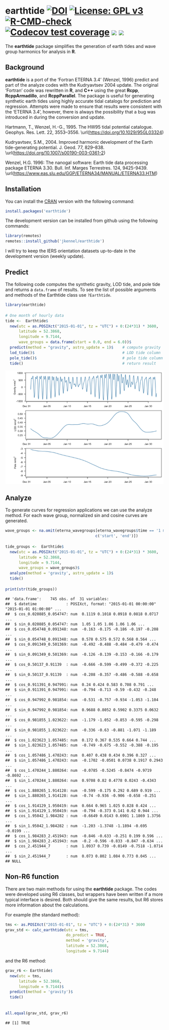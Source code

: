 
# earthtide [![DOI](https://zenodo.org/badge/DOI/10.5281/zenodo.2673048.svg)](https://doi.org/10.5281/zenodo.2673048) [![License: GPL v3](https://img.shields.io/badge/License-GPLv3-blue.svg)](https://www.gnu.org/licenses/gpl-3.0) [![R-CMD-check](https://github.com/jkennel/earthtide/actions/workflows/R-CMD-check.yaml/badge.svg)](https://github.com/jkennel/earthtide/actions/workflows/R-CMD-check.yaml) [![Codecov test coverage](https://codecov.io/gh/jkennel/earthtide/branch/main/graph/badge.svg)](https://app.codecov.io/gh/jkennel/earthtide?branch=main) [![](https://www.r-pkg.org/badges/version/earthtide?color=green)](https://cran.r-project.org/package=earthtide) [![](http://cranlogs.r-pkg.org/badges/grand-total/earthtide?color=green)](https://cran.r-project.org/package=earthtide)

The **earthtide** package simplifies the generation of earth tides and
wave group harmonics for analysis in **R**.

## Background

**earthtide** is a port of the ‘Fortran ETERNA 3.4’ (Wenzel, 1996)
predict and part of the analyze codes with the Kudryavtsev 2004 update.
The original ‘Fortran’ code was rewritten in **R**, and **C++** using
the great **Rcpp**, **RcppArmadillo**, and **RcppParallel**. The package
is useful for generating synthetic earth tides using highly accurate
tidal catalogs for prediction and regression. Attempts were made to
ensure that results were consistent with the ‘ETERNA 3.4’, however,
there is always the possibility that a bug was introduced in during the
conversion and update.

Hartmann, T., Wenzel, H.-G., 1995. The HW95 tidal potential catalogue.
Geophys. Res. Lett. 22, 3553–3556.
\\url(<https://doi.org/10.1029/95GL03324>)

Kudryavtsev, S.M., 2004. Improved harmonic development of the Earth
tide-generating potential. J. Geod. 77, 829–838.
\\url(<https://doi.org/10.1007/s00190-003-0361-2>)

Wenzel, H.G. 1996: The nanogal software: Earth tide data processing
package ETERNA 3.30. Bull. Inf. Marges Terrestres. 124, 9425-9439.
\\url(<https://www.eas.slu.edu/GGP/ETERNA34/MANUAL/ETERNA33.HTM>)

## Installation

You can install the [CRAN](https://CRAN.R-project.org/package=earthtide)
version with the following command:

``` r
install.packages('earthtide')
```

The development version can be installed from github using the following
commands:

``` r
library(remotes)
remotes::install_github('jkennel/earthtide')
```

I will try to keep the IERS orientation datasets up-to-date in the
development version (weekly update).

## Predict

The following code computes the synthetic gravity, LOD tide, and pole
tide and returns a `data.frame` of results. To see the list of possible
arguments and methods of the Earthtide class use `?Earthtide`.

``` r
library(earthtide)

# One month of hourly data
tide <-  Earthtide$
  new(utc = as.POSIXct("2015-01-01", tz = "UTC") + 0:(24*31) * 3600,
      latitude = 52.3868,
      longitude = 9.7144,
      wave_groups = data.frame(start = 0.0, end = 6.0))$
  predict(method = "gravity", astro_update = 1)$    # compute gravity
  lod_tide()$                                       # LOD tide column
  pole_tide()$                                      # pole tide column
  tide()                                            # return result
```

![](README_files/figure-gfm/plot-1.png)<!-- -->

## Analyze

To generate curves for regression applications we can use the analyze
method. For each wave group, normalized sin and cosine curves are
generated.

``` r
wave_groups <- na.omit(eterna_wavegroups[eterna_wavegroups$time == '1 month', 
                                        c('start', 'end')])

tide_groups <-  Earthtide$
  new(utc = as.POSIXct("2015-01-01", tz = "UTC") + 0:(24*31) * 3600,
      latitude = 52.3868,
      longitude = 9.7144,
      wave_groups = wave_groups)$                                     
  analyze(method = 'gravity', astro_update = 1)$
  tide()

print(str(tide_groups))
```

    ## 'data.frame':    745 obs. of  31 variables:
    ##  $ datetime             : POSIXct, format: "2015-01-01 00:00:00" "2015-01-01 01:00:00" ...
    ##  $ cos_0.020885_0.054747: num  0.1119 0.1018 0.0918 0.0818 0.0717 ...
    ##  $ sin_0.020885_0.054747: num  1.05 1.05 1.06 1.06 1.06 ...
    ##  $ cos_0.054748_0.091348: num  -0.163 -0.175 -0.186 -0.197 -0.208 ...
    ##  $ sin_0.054748_0.091348: num  0.578 0.575 0.572 0.568 0.564 ...
    ##  $ cos_0.091349_0.501369: num  -0.492 -0.488 -0.484 -0.479 -0.474 ...
    ##  $ sin_0.091349_0.501369: num  -0.126 -0.139 -0.153 -0.166 -0.179 ...
    ##  $ cos_0.50137_0.91139  : num  -0.666 -0.599 -0.499 -0.372 -0.225 ...
    ##  $ sin_0.50137_0.91139  : num  -0.208 -0.357 -0.486 -0.588 -0.658 ...
    ##  $ cos_0.911391_0.947991: num  0.24 0.424 0.583 0.708 0.791 ...
    ##  $ sin_0.911391_0.947991: num  -0.794 -0.713 -0.59 -0.432 -0.248 ...
    ##  $ cos_0.947992_0.981854: num  -0.531 -0.757 -0.934 -1.053 -1.104 ...
    ##  $ sin_0.947992_0.981854: num  0.9688 0.8052 0.5902 0.3375 0.0632 ...
    ##  $ cos_0.981855_1.023622: num  -1.179 -1.052 -0.853 -0.595 -0.298 ...
    ##  $ sin_0.981855_1.023622: num  -0.336 -0.63 -0.881 -1.071 -1.189 ...
    ##  $ cos_1.023623_1.057485: num  0.172 0.367 0.535 0.664 0.744 ...
    ##  $ sin_1.023623_1.057485: num  -0.749 -0.675 -0.552 -0.388 -0.195 ...
    ##  $ cos_1.057486_1.470243: num  0.407 0.438 0.434 0.396 0.327 ...
    ##  $ sin_1.057486_1.470243: num  -0.1702 -0.0501 0.0738 0.1917 0.2943 ...
    ##  $ cos_1.470244_1.880264: num  -0.0785 -0.5245 -0.8474 -0.9719 -0.8692 ...
    ##  $ sin_1.470244_1.880264: num  0.9708 0.82 0.4778 0.0243 -0.4343 ...
    ##  $ cos_1.880265_1.914128: num  -0.599 -0.175 0.292 0.689 0.919 ...
    ##  $ sin_1.880265_1.914128: num  -0.74 -0.936 -0.906 -0.658 -0.251 ...
    ##  $ cos_1.914129_1.950419: num  0.664 0.965 1.025 0.828 0.424 ...
    ##  $ sin_1.914129_1.950419: num  -0.794 -0.373 0.141 0.62 0.944 ...
    ##  $ cos_1.95042_1.984282 : num  -0.6649 0.0143 0.6901 1.1869 1.3756 ...
    ##  $ sin_1.95042_1.984282 : num  -1.203 -1.3748 -1.1894 -0.695 -0.0199 ...
    ##  $ cos_1.984283_2.451943: num  -0.846 -0.633 -0.251 0.199 0.596 ...
    ##  $ sin_1.984283_2.451943: num  -0.2 -0.596 -0.833 -0.847 -0.634 ...
    ##  $ cos_2.451944_7       : num  1.0937 0.739 -0.0149 -0.7518 -1.0714 ...
    ##  $ sin_2.451944_7       : num  0.073 0.802 1.084 0.773 0.045 ...
    ## NULL

## Non-R6 function

There are two main methods for using the **earthtide** package. The
codes were developed using R6 classes, but wrappers have been written if
a more typical interface is desired. Both should give the same results,
but R6 stores more information about the calculations.

For example (the standard method):

``` r
tms <- as.POSIXct("2015-01-01", tz = "UTC") + 0:(24*31) * 3600
grav_std <- calc_earthtide(utc = tms, 
                           do_predict = TRUE,
                           method = 'gravity',
                           latitude = 52.3868,
                           longitude = 9.7144)
```

and the R6 method:

``` r
grav_r6 <- Earthtide$
  new(utc = tms,
      latitude = 52.3868,
      longitude = 9.7144)$
  predict(method = 'gravity')$
  tide()


all.equal(grav_std, grav_r6)
```

    ## [1] TRUE
